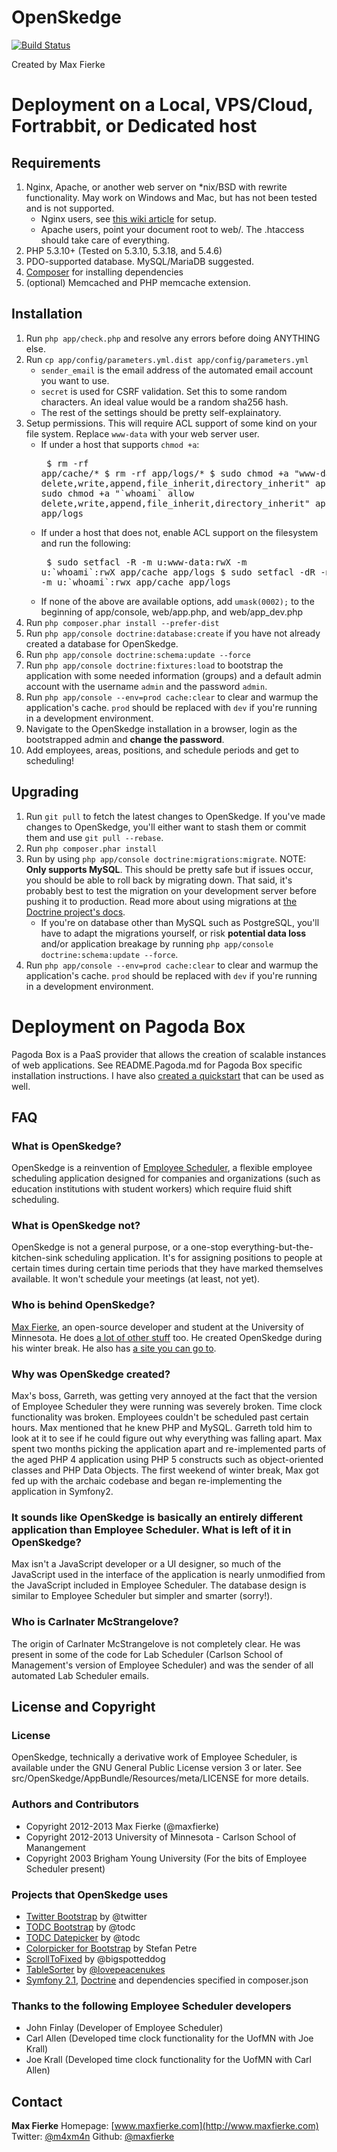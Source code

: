 # OpenSkedge
[![Build Status](https://travis-ci.org/maxfierke/OpenSkedge.png)](https://travis-ci.org/maxfierke/OpenSkedge)

Created by Max Fierke

# Deployment on a Local, VPS/Cloud, Fortrabbit, or Dedicated host
## Requirements
1.  Nginx, Apache, or another web server on *nix/BSD with rewrite functionality. May work on Windows and Mac, but has not been tested and is not supported.
    * Nginx users, see [this wiki article](https://github.com/maxfierke/OpenSkedge/wiki/Setting-up-on-Nginx-with-PHP-FPM-on-Linux) for setup.
    * Apache users, point your document root to web/. The .htaccess should take care of everything.
2.  PHP 5.3.10+ (Tested on 5.3.10, 5.3.18, and 5.4.6)
3.  PDO-supported database. MySQL/MariaDB suggested.
4.  [Composer](http://getcomposer.org) for installing dependencies
5.  (optional) Memcached and PHP memcache extension.

## Installation
1.  Run `php app/check.php` and resolve any errors before doing ANYTHING else.
2.  Run `cp app/config/parameters.yml.dist app/config/parameters.yml`
    * `sender_email` is the email address of the automated email account you want to use.
    * `secret` is used for CSRF validation. Set this to some random characters. An ideal value would be a random sha256 hash.
    * The rest of the settings should be pretty self-explainatory.
3.  Setup permissions. This will require ACL support of some kind on your file system. Replace `www-data` with your web server user.
    * If under a host that supports `chmod +a`:<pre>
        $ rm -rf app/cache/*
        $ rm -rf app/logs/*
        $ sudo chmod +a "www-data allow delete,write,append,file_inherit,directory_inherit" app/cache app/logs
        $ sudo chmod +a "\`whoami\` allow delete,write,append,file_inherit,directory_inherit" app/cache app/logs</pre>
    * If under a host that does not, enable ACL support on the filesystem and run the following:<pre>
        $ sudo setfacl -R -m u:www-data:rwX -m u:\`whoami\`:rwX app/cache app/logs
        $ sudo setfacl -dR -m u:www-data:rwx -m u:\`whoami\`:rwx app/cache app/logs</pre>
    * If none of the above are available options, add `umask(0002);` to the beginning of app/console, web/app.php, and web/app_dev.php
4.  Run `php composer.phar install --prefer-dist`
5.  Run `php app/console doctrine:database:create` if you have not already created a database for OpenSkedge.
6.  Run `php app/console doctrine:schema:update --force`
7.  Run `php app/console doctrine:fixtures:load` to bootstrap the application with some needed information (groups) and a default admin account with the username `admin` and the password `admin`.
8.  Run `php app/console --env=prod cache:clear` to clear and warmup the application's cache. `prod` should be replaced with `dev` if you're running in a development environment.
9.  Navigate to the OpenSkedge installation in a browser, login as the bootstrapped admin and **change the password**.
10.  Add employees, areas, positions, and schedule periods and get to scheduling!

## Upgrading
1.  Run `git pull` to fetch the latest changes to OpenSkedge. If you've made changes to OpenSkedge, you'll either want to stash them or commit them and use `git pull --rebase`.
2.  Run `php composer.phar install`
3.  Run by using `php app/console doctrine:migrations:migrate`. NOTE: **Only supports MySQL**. This should be pretty safe but if issues occur, you should be able to roll back by migrating down. That said, it's probably best to test the migration on your development server before pushing it to production. Read more about using migrations at [the Doctrine project's docs](http://docs.doctrine-project.org/projects/doctrine-migrations/en/latest/index.html).
    *   If you're on database other than MySQL such as PostgreSQL, you'll have to adapt the migrations yourself, or risk **potential data loss** and/or application breakage by running `php app/console doctrine:schema:update --force`.
4.  Run `php app/console --env=prod cache:clear` to clear and warmup the application's cache. `prod` should be replaced with `dev` if you're running in a development environment.

# Deployment on Pagoda Box
Pagoda Box is a PaaS provider that allows the creation of scalable instances of web applications.
See README.Pagoda.md for Pagoda Box specific installation instructions.
I have also [created a quickstart](https://pagodabox.com/cafe/m4xm4n/openskedge) that can be used as well.

## FAQ
### What is OpenSkedge?
OpenSkedge is a reinvention of [Employee Scheduler](http://empscheduler.sourceforge.net), a flexible employee scheduling application designed for companies and organizations (such as education institutions with student workers) which require fluid shift scheduling.

### What is OpenSkedge not?
OpenSkedge is not a general purpose, or a one-stop everything-but-the-kitchen-sink scheduling application. It's for assigning positions to people at certain times during certain time periods that they have marked themselves available. It won't schedule your meetings (at least, not yet).

### Who is behind OpenSkedge?
[Max Fierke](http://www.maxfierke.com), an open-source developer and student at the University of Minnesota. He does [a lot of other stuff](https://github.com/maxfierke/) too. He created OpenSkedge during his winter break. He also has [a site you can go to](http://www.maxfierke.com).

### Why was OpenSkedge created?
Max's boss, Garreth, was getting very annoyed at the fact that the version of Employee Scheduler they were running was severely broken. Time clock functionality was broken. Employees couldn't be scheduled past certain hours. Max mentioned that he knew PHP and MySQL. Garreth told him to look at it to see if he could figure out why everything was falling apart. Max spent two months picking the application apart and re-implemented parts of the aged PHP 4 application using PHP 5 constructs such as object-oriented classes and PHP Data Objects. The first weekend of winter break, Max got fed up with the archaic codebase and began re-implementing the application in Symfony2.

### It sounds like OpenSkedge is basically an entirely different application than Employee Scheduler. What is left of it in OpenSkedge?
Max isn't a JavaScript developer or a UI designer, so much of the JavaScript used in the interface of the application is nearly unmodified from the JavaScript included in Employee Scheduler. The database design is similar to Employee Scheduler but simpler and smarter (sorry!).

### Who is Carlnater McStrangelove?
The origin of Carlnater McStrangelove is not completely clear. He was present in some of the code for Lab Scheduler (Carlson School of Management's version of Employee Scheduler) and was the sender of all automated Lab Scheduler emails.

## License and Copyright
### License
OpenSkedge, technically a derivative work of Employee Scheduler, is available under the GNU General Public License version 3 or later.
See src/OpenSkedge/AppBundle/Resources/meta/LICENSE for more details.

### Authors and Contributors
* Copyright 2012-2013 Max Fierke (@maxfierke)
* Copyright 2012-2013 University of Minnesota - Carlson School of Manangement
* Copyright 2003 Brigham Young University (For the bits of Employee Scheduler present)

### Projects that OpenSkedge uses
* [Twitter Bootstrap](http://twitter.github.com/bootstrap/index.html) by @twitter
* [TODC Bootstrap](https://github.com/todc/todc-bootstrap) by @todc
* [TODC Datepicker](https://github.com/todc/todc-datepicker) by @todc
* [Colorpicker for Bootstrap](http://www.eyecon.ro/bootstrap-colorpicker/) by Stefan Petre
* [ScrollToFixed](https://github.com/bigspotteddog/ScrollToFixed/) by @bigspotteddog
* [TableSorter](http://tablesorter.com/) by [@lovepeacenukes](https://twitter.com/lovepeacenukes)
* [Symfony 2.1](http://symfony.com/), [Doctrine](http://www.doctrine-project.org/) and dependencies specified in composer.json

### Thanks to the following Employee Scheduler developers
* John Finlay (Developer of Employee Scheduler)
* Carl Allen (Developed time clock functionality for the UofMN with Joe Krall)
* Joe Krall (Developed time clock functionality for the UofMN with Carl Allen)

## Contact
**Max Fierke**
Homepage: [www.maxfierke.com](http://www.maxfierke.com)
Twitter: [@m4xm4n](http://twitter.com/m4xm4n)
Github: [@maxfierke](https://github.com/maxfierke)
